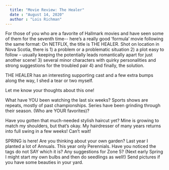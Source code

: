 ```yaml
---
  title: "Movie Review: The Healer"
  date : "August 14, 2020"
  author : "Lois Richman"
---
```



For those of you who are a favorite of Hallmark movies and have seen some of them for the seventh time-- here’s a really good ‘formula’ movie following the same format: On NETFLIX, the title is THE HEALER. Shot on location in Nova Scotia, there is 1) a problem or a problematic situation 2) a plot easy to follow – usually keeping the potentially leads romantically apart for just another scene! 3) several minor characters with quirky personalities and strong suggestions for the troubled pair 4) and finally, the solution. 

THE HEALER has an interesting supporting cast and a few extra bumps along the way, I shed a tear or two myself. 

Let me know your thoughts about this one!

What have YOU been watching the last six weeks? Sports shows are repeats, mostly of past championships. Series have been grinding through their season. (Who are YOUR favorites)?

Have you gotten that much-needed stylish haircut yet? Mine is growing to match my shoulders, but that’s okay. My hairdresser of many years returns into full swing in a few weeks! Can’t wait!

SPRING is here! Are you thinking about your own garden? Last year I planted a lot of Annuals. This year only Perennials. Have you noticed the tags do not SAY which it is? Any suggestions for Zone 5?  (Next early Spring I might start my own bulbs and then do seedlings as well!) Send pictures if you have some beauties in your yard.
